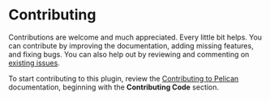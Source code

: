 Contributing
============

Contributions are welcome and much appreciated. Every little bit helps. You can contribute by improving the documentation, adding missing features, and fixing bugs. You can also help out by reviewing and commenting on [existing issues][].

To start contributing to this plugin, review the [Contributing to Pelican][] documentation, beginning with the **Contributing Code** section.

[existing issues]: https://github.com/neodino/feautured-images-wordpress/issues
[Contributing to Pelican]: https://docs.getpelican.com/en/latest/contribute.html
